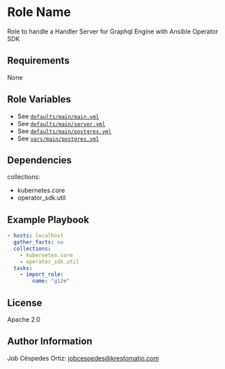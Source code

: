 Role Name
=========

Role to handle a Handler Server for Graphql Engine with Ansible Operator SDK

Requirements
------------

None

Role Variables
--------------

- See [`defaults/main/main.yml`](defaults/main/main.yml)
- See [`defaults/main/server.yml`](defaults/main/server.yml)
- See [`defaults/main/postgres.yml`](../../database/postgres/defaults/main/postgres.yml)
- See [`vars/main/postgres.yml`](vars/main/postgres.yml)

Dependencies
------------

collections:
- kubernetes.core
- operator_sdk.util

Example Playbook
----------------

```yaml
- hosts: localhost
  gather_facts: no
  collections:
    - kubernetes.core
    - operator_sdk.util
  tasks:
    - import_role:
        name: "g12e"
```
License
-------

Apache 2.0

Author Information
------------------

Job Céspedes Ortiz: jobcespedes@krestomatio.com
